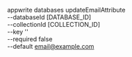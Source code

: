 appwrite databases updateEmailAttribute \
        --databaseId [DATABASE_ID] \
        --collectionId [COLLECTION_ID] \
        --key '' \
        --required false \
        --default email@example.com
